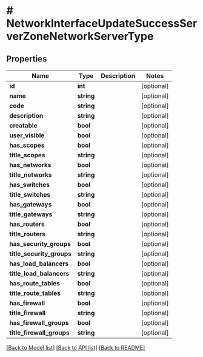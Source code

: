# # NetworkInterfaceUpdateSuccessServerZoneNetworkServerType

## Properties

Name | Type | Description | Notes
------------ | ------------- | ------------- | -------------
**id** | **int** |  | [optional]
**name** | **string** |  | [optional]
**code** | **string** |  | [optional]
**description** | **string** |  | [optional]
**creatable** | **bool** |  | [optional]
**user_visible** | **bool** |  | [optional]
**has_scopes** | **bool** |  | [optional]
**title_scopes** | **string** |  | [optional]
**has_networks** | **bool** |  | [optional]
**title_networks** | **string** |  | [optional]
**has_switches** | **bool** |  | [optional]
**title_switches** | **string** |  | [optional]
**has_gateways** | **bool** |  | [optional]
**title_gateways** | **string** |  | [optional]
**has_routers** | **bool** |  | [optional]
**title_routers** | **string** |  | [optional]
**has_security_groups** | **bool** |  | [optional]
**title_security_groups** | **string** |  | [optional]
**has_load_balancers** | **bool** |  | [optional]
**title_load_balancers** | **string** |  | [optional]
**has_route_tables** | **bool** |  | [optional]
**title_route_tables** | **string** |  | [optional]
**has_firewall** | **bool** |  | [optional]
**title_firewall** | **string** |  | [optional]
**has_firewall_groups** | **bool** |  | [optional]
**title_firewall_groups** | **string** |  | [optional]

[[Back to Model list]](../../README.md#models) [[Back to API list]](../../README.md#endpoints) [[Back to README]](../../README.md)
